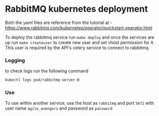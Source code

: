 # RabbitMQ kubernetes deployment

Both the yaml files are reference from the tutorial at - https://www.rabbitmq.com/kubernetes/operator/quickstart-operator.html

To deploy the rabbitmq service run ```make deploy``` and once the services are up run ```make createuser``` to create new user and set vhost permission for it. This user is required by the API's celery service to connect to rabbitmq. 

### Logging
to check logs run the following command 
``` sh
kubectl logs pod/rabbitmq-server-0
```

### Use
To use within another service, use the host as `rabbitmq` and port `5672` with user name ```agile_avengers``` and password as ```password```